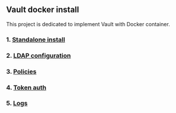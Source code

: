 ## Vault docker install
This project is dedicated to implement Vault with Docker container.

### 1. [Standalone install](documentation/01-standalone.md)

### 2. [LDAP configuration](documentation/02-ldap-configuration.md)

### 3. [Policies](documentation/03-policies.md)

### 4. [Token auth](documentation/04-token-auth.md)

### 5. [Logs](documentation/05-logs.md)
